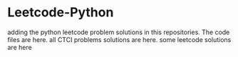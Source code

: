 # Leetcode-Python
adding the python leetcode problem solutions in this repositories. 
The code files are here.
all CTCI problems solutions are here.
some leetcode solutions are here












































































































































































































































































































































































































































































































































































































































































































































































































































































































































































































































































































































